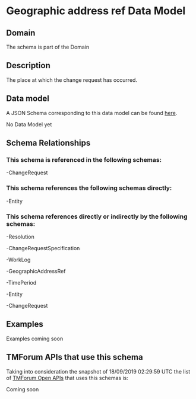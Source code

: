 # Geographic address ref Data Model

## Domain

The  schema is part of the  Domain

## Description

The place at which the change request has occurred.

## Data model

A JSON Schema corresponding to this data model can be found
[here](https://github.com/tmforum-rand/schemas/blob/master/Common/GeographicAddressRef.schema.json).

No Data Model yet

## Schema Relationships

### This schema is referenced in the following schemas:

-ChangeRequest

### This schema references the following schemas directly:

-Entity

### This schema references directly or indirectly by the following schemas:

-Resolution

-ChangeRequestSpecification

-WorkLog

-GeographicAddressRef

-TimePeriod

-Entity

-ChangeRequest



## Examples

Examples coming soon

## TMForum APIs that use this schema

Taking into consideration the snapshot of 18/09/2019 02:29:59 UTC the list of [TMForum Open APIs](https://www.tmforum.org/open-apis/) that uses this schemas is:

Coming soon